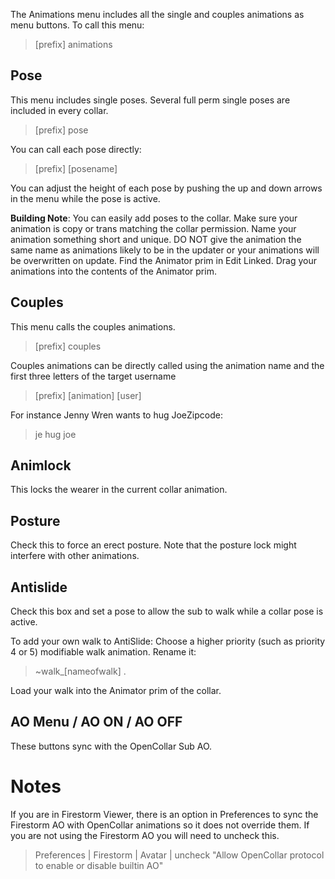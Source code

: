 The Animations menu includes all the single and couples animations as menu buttons.  To call this menu:

>[prefix] animations

## Pose

This menu includes single poses.  Several full perm single poses are included in every collar.
>[prefix] pose

You can call each pose directly:
>[prefix] [posename]

You can adjust the height of each pose by pushing the up and down arrows in the menu while the pose is active.

**Building Note**:  You can easily add poses to the collar.  Make sure your animation is copy or trans matching the collar permission. Name your animation something short and unique. DO NOT give the animation the same name as animations likely to be in the updater or your animations will be overwritten on update. Find the Animator prim in Edit Linked. Drag your animations into the contents of the Animator prim.

## Couples

This menu calls the couples animations.

>[prefix] couples

Couples animations can be directly called using the animation name and the first three letters of the target username

>[prefix] [animation] [user]

For instance Jenny Wren wants to hug JoeZipcode: 

>je hug joe

## Animlock

This locks the wearer in the current collar animation.

## Posture

Check this to force an erect posture.  Note that the posture lock might interfere with other animations.

## Antislide

Check this box and set a pose to allow the sub to walk while a collar pose is active.

To add your own walk to AntiSlide:  Choose a higher priority (such as priority 4 or 5) modifiable walk animation.  Rename it:
> ~walk_[nameofwalk] .  

Load your walk into the Animator prim of the collar.

## AO Menu / AO ON / AO OFF

These buttons sync with the OpenCollar Sub AO.

# Notes

If you are in Firestorm Viewer, there is an option in Preferences to sync the Firestorm AO with OpenCollar animations so it does not override them.  If you are not using the Firestorm AO you will need to uncheck this.

>Preferences | Firestorm | Avatar | uncheck "Allow OpenCollar protocol to enable or disable builtin AO"
